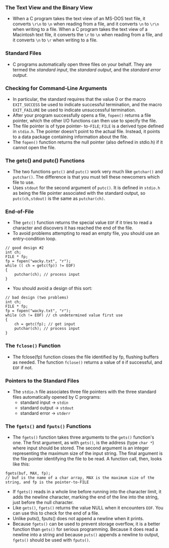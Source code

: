 ### The Text View and the Binary View
- When a C program takes the text view of an MS-DOS text file, it converts `\r\n` to `\n` when reading from a file, and it converts `\n` to `\r\n` when writing to a file. When a C program takes the text view of a Macintosh text file, it converts the `\r` to `\n` when reading from a file, and it converts `\n` to `\r` when writing to a file.

### Standard Files
- C programs automatically open three files on your behalf. They are termed the *standard input*, the *standard output*, and the *standard error output*.

### Checking for Command-Line Arguments
- In particular, the standard requires that the value 0 or the macro `EXIT_SUCCESS` be used to indicate successful termination, and the macro `EXIT_FAILURE` be used to indicate unsuccessful termination.
- After your program successfully opens a file, `fopen()` returns a file pointer, which the other I/O functions can then use to specify the file.
- The file pointer is of type pointer- to-`FILE`; `FILE` is a derived type defined in `stdio.h`. The pointer doesn't point to the actual file. Instead, it points to a data package containing information about the file.
- The `fopen()` function returns the null pointer (also defined in stdio.h) if it cannot open the file.

### The getc() and putc() Functions
- The two functions `getc()` and `putc()` work very much like `getchar()` and `putchar()`. The difference is that you must tell these newcomers which file to use.
- Uses `stdout` for the second argument of `putc()`. It is defined in `stdio.h` as being the file pointer associated with the standard output, so `putc(ch,stdout)` is the same as `putchar(ch)`.

### End-of-File
- The `getc()` function returns the special value `EOF` if it tries to read a character and discovers it has reached the end of the file.
- To avoid problems attempting to read an empty file, you should use an entry-condition loop.
```
// good design #2
int ch;
FILE * fp;
fp = fopen("wacky.txt", "r"); 
while (( ch = getc(fp)) != EOF) 
{
    putchar(ch); // process input 
}
```
- You should avoid a design of this sort:
```
// bad design (two problems) 
int ch;
FILE * fp;
fp = fopen("wacky.txt", "r");
while (ch != EOF) // ch undetermined value first use
{
    ch = getc(fp); // get input
    putchar(ch); // process input
}
```

### The `fclose()` Function
- The fclose(fp) function closes the file identified by fp, flushing buffers as needed. The function `fclose()` returns a value of `0` if successful, and `EOF` if not.

### Pointers to the Standard Files
- The `stdio.h` file associates three file pointers with the three standard files automatically opened by C programs:
    - standard input -> `stdin`
    - standard output -> `stdout`
    - standard error -> `stderr`

### The `fgets()` and `fputs()` Functions
- The `fgets()` function takes three arguments to the `gets()` function's one. The first argument, as with `gets()`, is the address (type `char *`) where input should be stored. The second argument is an integer representing the maximum size of the input string. The final argument is the file pointer identifying the file to be read. A function call, then, looks like this:
```
fgets(buf, MAX, fp);
// buf is the name of a char array, MAX is the maximum size of the string, and fp is the pointer-to-FILE
```
- If `fgets()` reads in a whole line before running into the character limit, it adds the newline character, marking the end of the line into the string, just before the null character.
- Like `gets()`, `fgets()` returns the value NULL when it encounters `EOF`. You can use this to check for the end of a file.
- Unlike puts(), fputs() does not append a newline when it prints. 
- Because `fgets()` can be used to prevent storage overflow, it is a better function than `gets()` for serious programming. Because it does read a newline into a string and because `puts()` appends a newline to output, `fgets()` should be used with `fputs()`.